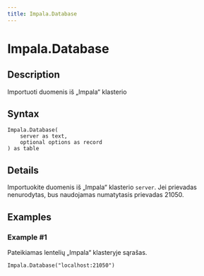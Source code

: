 ```yaml
---
title: Impala.Database
---
```


# Impala.Database


## Description

Importuoti duomenis iš „Impala“ klasterio


## Syntax

```powerquery
Impala.Database(
    server as text,
    optional options as record
) as table
```


## Details

Importuokite duomenis iš „Impala“ klasterio <code>server</code>. Jei prievadas nenurodytas, bus naudojamas numatytasis prievadas 21050.


## Examples

### Example #1 
Pateikiamas lentelių „Impala“ klasteryje sąrašas.
```powerquery
Impala.Database("localhost:21050")
```



